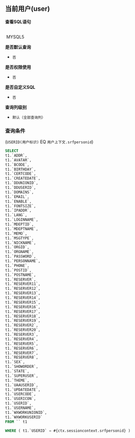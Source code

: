 ## 当前用户(user) <!-- {docsify-ignore-all} -->



<p class="panel-title"><b>查看SQL语句</b></p>
<br>

<el-row>
&nbsp;<el-tag @click="MYSQL5 = true">MYSQL5</el-tag>
</el-row>

<br>
<p class="panel-title"><b>是否默认查询</b></p>

* `否`

<p class="panel-title"><b>是否权限使用</b></p>

* `否`

<p class="panel-title"><b>是否自定义SQL</b></p>

* `否`

<p class="panel-title"><b>查询列级别</b></p>

* `默认（全部查询列）`



### 查询条件

(`USERID(用户标识)` EQ `用户上下文.srfpersonid`)





<el-dialog v-model="MYSQL5" title="MYSQL5">

```sql
SELECT
t1.`ADDR`,
t1.`AVATAR`,
t1.`BCODE`,
t1.`BIRTHDAY`,
t1.`CERTCODE`,
t1.`CREATEDATE`,
t1.`DDUNIONID`,
t1.`DDUSERID`,
t1.`DOMAINS`,
t1.`EMAIL`,
t1.`ENABLE`,
t1.`FONTSIZE`,
t1.`IPADDR`,
t1.`LANG`,
t1.`LOGINNAME`,
t1.`MDEPTID`,
t1.`MDEPTNAME`,
t1.`MEMO`,
t1.`MSGTYPE`,
t1.`NICKNAME`,
t1.`ORGID`,
t1.`ORGNAME`,
t1.`PASSWORD`,
t1.`PERSONNAME`,
t1.`PHONE`,
t1.`POSTID`,
t1.`POSTNAME`,
t1.`RESERVER`,
t1.`RESERVER11`,
t1.`RESERVER12`,
t1.`RESERVER13`,
t1.`RESERVER14`,
t1.`RESERVER15`,
t1.`RESERVER16`,
t1.`RESERVER17`,
t1.`RESERVER18`,
t1.`RESERVER19`,
t1.`RESERVER2`,
t1.`RESERVER20`,
t1.`RESERVER3`,
t1.`RESERVER4`,
t1.`RESERVER5`,
t1.`RESERVER6`,
t1.`RESERVER7`,
t1.`RESERVER8`,
t1.`SEX`,
t1.`SHOWORDER`,
t1.`STATE`,
t1.`SUPERUSER`,
t1.`THEME`,
t1.`UAAUSERID`,
t1.`UPDATEDATE`,
t1.`USERCODE`,
t1.`USERICON`,
t1.`USERID`,
t1.`USERNAME`,
t1.`WXWORKUNIONID`,
t1.`WXWORKUSERID`
FROM `` t1 

WHERE ( t1.`USERID` = #{ctx.sessioncontext.srfpersonid} )
```

</el-dialog>

<script>
 const { createApp } = Vue
  createApp({
    data() {
      return {
                MYSQL5 : false
        
      }
    },
    methods: {
    }
  }).use(ElementPlus).mount('#app')
</script>